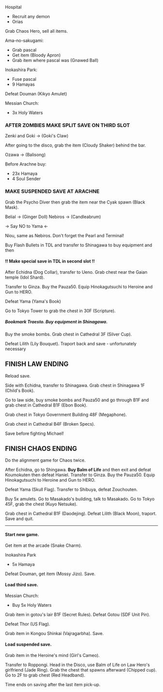 Hospital
- Recruit any demon
- Orias

Grab Chaos Hero, sell all items.

Ama-no-sakugami:
- Grab pascal
- Get item (Bloody Apron)
- Grab item where pascal was (Gnawed Ball)


Inokashira Park:
- Fuse pascal
- 9 Hamayas

Defeat Douman (Kikyo Amulet)

Messian Church:
- 3x Holy Waters

### AFTER ZOMBIES MAKE SPLIT SAVE ON THIRD SLOT

Zenki and Goki -> (Goki's Claw)

After going to the disco, grab the item (Cloudy Shaker) behind the bar.

Ozawa -> (Balisong)

Before Arachne buy:
- 23x Hamaya
- 4 Soul Sender

### MAKE SUSPENDED SAVE AT ARACHNE

Grab the Psycho Diver then grab the item near the Cyak spawn (Black Mask).

Belial -> (Ginger Doll)
Nebiros -> (Candleabrum)

-> Say NO to Yama <- 

Niou, same as Nebiros. Don't forget the Pearl and Terminal!

Buy Flash Bullets in TDL and transfer to Shinagawa to buy equipment and then

#### !! Make special save in TDL in second slot !!

After Echidna (Dog Collar), transfer to Ueno. Grab chest near the Gaian temple (Idol Shard).

Transfer to Ginza. Buy the Pauza50. Equip Hinokagutsuchi to Heroine and Gun to HERO.

Defeat Yama (Yama's Book)

Go to Tokyo Tower to grab the chest in 30F (Scripture).

##### Bookmark Traesto. Buy equipment in Shinagawa.

Buy the smoke bombs. Grab chest in Cathedral 3F (Silver Cup).

Defeat Lilith (Lily Bouquet). Traport back and save - unfortunately necessary

FINISH LAW ENDING
------------------------------------------------------------------

Reload save. 

Side with Echidna, transfer to Shinagawa.
Grab chest in Shinagawa 1F (Child's Book). 

Go to law side, buy smoke bombs and Pauza50 and go through B1F and grab chest in Cathedral B1F (Ebon Book).

Grab chest in Tokyo Government Building 48F (Megaphone).

Grab chest in Cathedral B4F (Broken Specs).

Save before fighting Michael!

FINISH CHAOS ENDING
-----------------------------------------------------------------

Do the alignment game for Chaos twice.

After Echidna, go to Shingawa. **Buy Balm of Life** and then exit and defeat Koumokuten then defeat Haniel.
Transfer to Ginza. Buy the Pauza50. Equip Hinokagutsuchi to Heroine and Gun to HERO.

Defeat Yama (Skull Flag).
Transfer to Shibuya, defeat Zouchouten.

Buy 5x amulets.
Go to Masakado's building, talk to Masakado. Go to Tokyo 45F, grab the chest (Kuyo Netsuke).

Grab chest in Cathedral B1F (Daodejing).
Defeat Lilith (Black Moon), traport. Save and quit.

-----------------------------------------------------------------

#### Start new game.

Get item at the arcade (Snake Charm).

Inokashira Park
- 5x Hamaya

Defeat Douman, get item (Mossy Jizo). Save.

#### Load third save.

Messian Church:
- Buy 5x Holy Waters

Grab item in gotou's lair B1F (Secret Rules). Defeat Gotou (SDF Unit Pin). 

Defeat Thor (US Flag).

Grab item in Kongou Shinkai (Vajragarbha). Save.

#### Load suspended save.

Grab item in the Heroine's mind  (Girl's Cameo). 

Transfer to Roppongi. Head in the Disco, use Balm of Life on Law Hero's girlfriend (Jade Ring). Grab the chest that spawns afterward (Chipped cup). Go to 2F to grab chest (Red Headband).

Time ends on saving after the last item pick-up.





